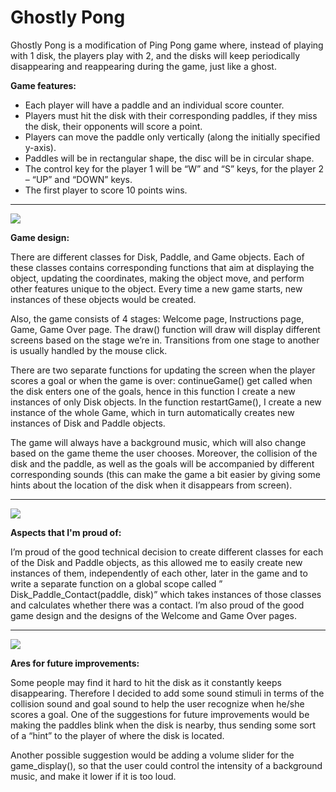 # Ghostly Pong

Ghostly Pong is a modification of Ping Pong game where, instead of playing with 1 disk, the players play with 2, and the disks will keep periodically disappearing and reappearing during the game, just like a ghost.

**Game features:**

- Each player will have a paddle and an individual score counter.
- Players must hit the disk with their corresponding paddles, if they miss the disk, their opponents will score a point.
- Players can move the paddle only vertically (along the initially specified y-axis).
- Paddles will be in rectangular shape, the disc will be in circular shape.
- The control key for the player 1 will be “W” and “S” keys, for the player 2 – “UP” and “DOWN” keys.
- The first player to score 10 points wins.

***
![](bin/img1.jpeg)

**Game design:**

There are different classes for Disk, Paddle, and Game objects. Each of these classes contains corresponding functions that aim at displaying the object, updating the coordinates, making the object move, and perform other features unique to the object. Every time a new game starts, new instances of these objects would be created.

Also, the game consists of 4 stages: Welcome page, Instructions page, Game, Game Over page. The draw() function will draw will display different screens based on the stage we’re in. Transitions from one stage to another is usually handled by the mouse click.

There are two separate functions for updating the screen when the player scores a goal or when the game is over: continueGame() get called when the disk enters one of the goals, hence in this function I create a new instances of only Disk objects. In the function restartGame(), I create a new instance of the whole Game, which in turn automatically creates new instances of Disk and Paddle objects.

The game will always have a background music, which will also change based on the game theme the user chooses. Moreover, the collision of the disk and the paddle, as well as the goals will be accompanied by different corresponding sounds (this can make the game a bit easier by giving some hints about the location of the disk when it disappears from screen).

***
![](bin/img1.jpeg)

**Aspects that I'm proud of:**

I’m proud of the good technical decision to create different classes for each of the Disk and Paddle objects, as this allowed me to easily create new instances of them, independently of each other, later in the game and to write a separate function on a global scope called ” Disk_Paddle_Contact(paddle, disk)” which takes instances of those classes and calculates whether there was a contact. I’m also proud of the good game design and the designs of the Welcome and Game Over pages.

***
![](bin/img1.jpeg)

**Ares for future improvements:**

Some people may find it hard to hit the disk as it constantly keeps disappearing. Therefore I decided to add some sound stimuli in terms of the collision sound and goal sound to help the user recognize when he/she scores a goal. One of the suggestions for future improvements would be making the paddles blink when the disk is nearby, thus sending some sort of a “hint” to the player of where the disk is located.

Another possible suggestion would be adding a volume slider for the game_display(), so that the user could control the intensity of a background music, and make it lower if it is too loud.

